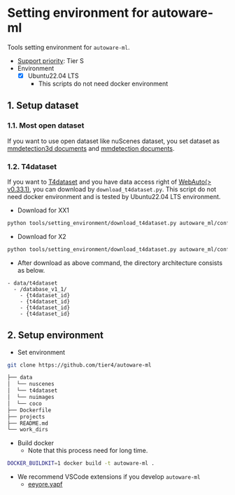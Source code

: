 # Setting environment for autoware-ml

Tools setting environment for `autoware-ml`.

- [Support priority](https://github.com/tier4/autoware-ml/blob/main/docs/design/autoware_ml_design.md?#support-priority): Tier S
- Environment
  - [x] Ubuntu22.04 LTS
    - This scripts do not need docker environment

## 1. Setup dataset
### 1.1. Most open dataset

If you want to use open dataset like nuScenes dataset, you set dataset as [mmdetection3d documents](https://mmdetection3d.readthedocs.io/en/latest/advanced_guides/index.html) and [mmdetection documents](https://mmdetection.readthedocs.io/en/latest/user_guides/dataset_prepare.html).

### 1.2. T4dataset

If you want to [T4dataset](https://github.com/tier4/tier4_perception_dataset) and you have data access right of [WebAuto(> v0.33.1)](https://docs.web.auto/en/user-manuals/), you can download by `download_t4dataset.py`.
This script do not need docker environment and is tested by Ubuntu22.04 LTS environment.

- Download for XX1

```sh
python tools/setting_environment/download_t4dataset.py autoware_ml/configs/detection3d/dataset/t4dataset/database_v1_1.yaml --output ./data/t4dataset/ --project-id prd_jt
```

- Download for X2

```sh
python tools/setting_environment/download_t4dataset.py autoware_ml/configs/detection3d/dataset/t4dataset/database_v3_0.yaml --output ./data/t4dataset/ --project-id x2_dev
```

- After download as above command, the directory architecture consists as below.

```
- data/t4dataset
  - /database_v1_1/
    - {t4dataset_id}
    - {t4dataset_id}
    - {t4dataset_id}
    - {t4dataset_id}
```

## 2. Setup environment

- Set environment

```sh
git clone https://github.com/tier4/autoware-ml
```

```sh
├── data
│  └── nuscenes
│  └── t4dataset
│  └── nuimages
│  └── coco
├── Dockerfile
├── projects
├── README.md
└── work_dirs
```

- Build docker
  - Note that this process need for long time.

```sh
DOCKER_BUILDKIT=1 docker build -t autoware-ml .
```

- We recommend VSCode extensions if you develop `autoware-ml`
  - [eeyore.yapf](https://marketplace.visualstudio.com/items?itemName=eeyore.yapf)
